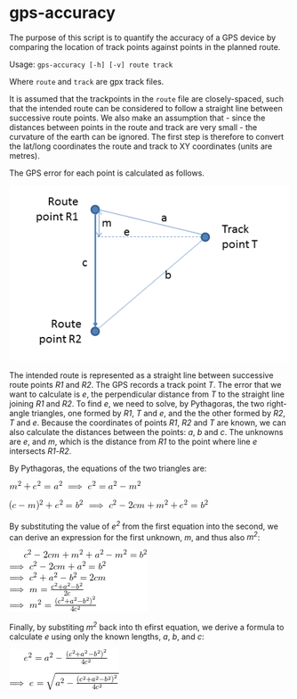 # gps-accuracy
The purpose of this script is to quantify the accuracy of a GPS device by comparing the location of track points against points in the planned route.

Usage:
`gps-accuracy [-h] [-v] route track`

Where `route` and `track` are gpx track files.

It is assumed that the trackpoints in the `route` file are closely-spaced, such that the intended route can be considered to follow a straight line between successive route points. We also make an assumption that - since the distances between points in the route and track are very small - the curvature of the earth can be ignored. The first step is therefore to convert the lat/long coordinates the route and track to XY coordinates (units are metres).

The GPS error for each point is calculated as follows.

![Error calculation](https://github.com/robjordan/gps-accuracy/raw/master/trigonometry.png)

The intended route is represented as a straight line between successive route points *R1* and *R2*. The GPS records a track point *T*. The error that we want to calculate is *e*, the perpendicular distance from *T* to the straight line joining *R1* and *R2*. To find *e*, we need to solve, by Pythagoras, the two right-angle triangles, one formed by *R1*, *T* and *e*, and the the other formed by *R2*, *T* and *e*. Because the coordinates of points *R1*, *R2* and *T* are known, we can also calculate the distances between the points: *a*, *b* and *c*. The unknowns are *e*, and *m*, which is the distance from *R1* to the point where line *e* intersects *R1*-*R2*.

By Pythagoras, the equations of the two triangles are:

![Triangle one](https://github.com/robjordan/gps-accuracy/raw/master/CodeCogsEqn(1).gif)

![Triangle two](https://github.com/robjordan/gps-accuracy/raw/master/CodeCogsEqn(2).gif)

By substituting the value of *e<sup>2</sup2>* from the first equation into the second, we can derive an expression for the first unknown, *m*, and thus also *m<sup>2</sup>*:

![Derivation of m](https://github.com/robjordan/gps-accuracy/raw/master/CodeCogsEqn(3).gif)

Finally, by substiting *m<sup>2</sup>* back into th efirst equation, we derive a formula to calculate *e* using only the known lengths, *a*, *b*, and *c*:

![Derivation of e](https://github.com/robjordan/gps-accuracy/raw/master/CodeCogsEqn(4).gif)
